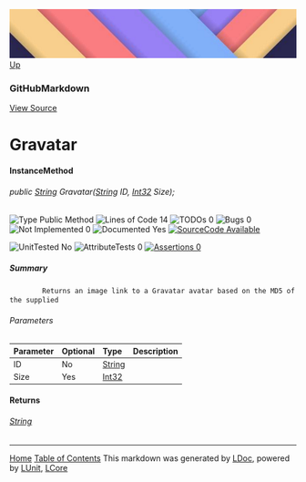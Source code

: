 ![](../Content/LDoc-banner-small.png "")
[Up](GitHubMarkdown.md)
### GitHubMarkdown
[View Source](../Markdown/GitHubMarkdown.cs)
# Gravatar
#### InstanceMethod
###### public <a href="https://msdn.microsoft.com/en-us/library/system.string.aspx" alt="" target="_blank">String</a> Gravatar(<a href="https://msdn.microsoft.com/en-us/library/system.string.aspx" alt="" target="_blank">String</a> ID, <a href="https://msdn.microsoft.com/en-us/library/system.int32.aspx" alt="" target="_blank">Int32</a> Size);

![Type Public Method](http://b.repl.ca/v1/Type-Public%20Method-blue.png "") ![Lines of Code 14](http://b.repl.ca/v1/Lines%20of%20Code-14-blue.png "") ![TODOs 0](http://b.repl.ca/v1/TODOs-0-green.png "") ![Bugs 0](http://b.repl.ca/v1/Bugs-0-green.png "") ![Not Implemented 0](http://b.repl.ca/v1/Not%20Implemented-0-green.png "") ![Documented Yes](http://b.repl.ca/v1/Documented-Yes-brightgreen.png "") [![SourceCode Available](http://b.repl.ca/v1/SourceCode-Available-brightgreen.png "")](../Markdown/GitHubMarkdown.cs#L511)

![UnitTested No](http://b.repl.ca/v1/UnitTested-No-lightgrey.png "") ![AttributeTests 0](http://b.repl.ca/v1/AttributeTests-0-lightgrey.png "") [![Assertions 0](http://b.repl.ca/v1/Assertions-0-lightgrey.png "")](../Markdown/GitHubMarkdown.cs)
##### Summary

            Returns an image link to a Gravatar avatar based on the MD5 of the supplied 
###### Parameters

Parameter | Optional | Type | Description
:---  | :---  | :---  | :--- 
ID | No | <a href="https://msdn.microsoft.com/en-us/library/system.string.aspx" alt="" target="_blank">String</a> | 
Size | Yes | <a href="https://msdn.microsoft.com/en-us/library/system.int32.aspx" alt="" target="_blank">Int32</a> | 

#### Returns
###### <a href="https://msdn.microsoft.com/en-us/library/system.string.aspx" alt="" target="_blank">String</a>


---
[Home](../../README.md) [Table of Contents](../../TableOfContents.md)
This markdown was generated by [LDoc](https://github.com/CodeSingularity/LDoc), powered by [LUnit](https://github.com/CodeSingularity/LUnit), [LCore](https://github.com/CodeSingularity/LCore)
